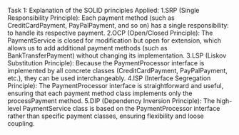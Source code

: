 Task 1:
  Explanation of the SOLID principles Applied:
    1.SRP (Single Responsibility Principle): Each payment method (such as CreditCardPayment, PayPalPayment, and so on) has a single responsibility: to handle its respective payment.
    2.OCP (Open/Closed Principle): The PaymentService is closed for modification but open for extension, which allows us to add additional payment methods (such as BankTransferPayment) without changing its implementation.
    3.LSP (Liskov Substitution Principle): Because the PaymentProcessor interface is implemented by all concrete classes (CreditCardPayment, PayPalPayment, etc.), they can be used interchangeably.
    4.ISP (Interface Segregation Principle): The PaymentProcessor interface is straightforward and useful, ensuring that each payment method class implements only the processPayment method.
    5.DIP (Dependency Inversion Principle): The high-level PaymentService class is based on the PaymentProcessor interface rather than specific payment classes, ensuring flexibility and loose coupling.
